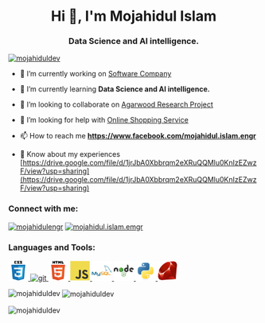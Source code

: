 <h1 align="center">Hi 👋, I'm Mojahidul Islam</h1>
<h3 align="center">Data Science and AI intelligence.</h3>

<p align="left"> <a href="https://github.com/ryo-ma/github-profile-trophy"><img src="https://github-profile-trophy.vercel.app/?username=mojahiduldev" alt="mojahiduldev" /></a> </p>

- 🔭 I’m currently working on [Software Company](https://itlozy.com/)

- 🌱 I’m currently learning **Data Science and AI intelligence.**

- 👯 I’m looking to collaborate on [Agarwood Research Project](https://awrl.org/)

- 🤝 I’m looking for help with [Online Shopping Service](https://lozyshop.com/)

- 📫 How to reach me **https://www.facebook.com/mojahidul.islam.engr**

- 📄 Know about my experiences [https://drive.google.com/file/d/1jrJbA0Xbbrqm2eXRuQQMlu0KnIzEZwzF/view?usp=sharing](https://drive.google.com/file/d/1jrJbA0Xbbrqm2eXRuQQMlu0KnIzEZwzF/view?usp=sharing)

<h3 align="left">Connect with me:</h3>
<p align="left">
<a href="https://linkedin.com/in/mojahidulengr" target="blank"><img align="center" src="https://raw.githubusercontent.com/rahuldkjain/github-profile-readme-generator/master/src/images/icons/Social/linked-in-alt.svg" alt="mojahidulengr" height="30" width="40" /></a>
<a href="https://fb.com/mojahidul.islam.emgr" target="blank"><img align="center" src="https://raw.githubusercontent.com/rahuldkjain/github-profile-readme-generator/master/src/images/icons/Social/facebook.svg" alt="mojahidul.islam.emgr" height="30" width="40" /></a>
</p>

<h3 align="left">Languages and Tools:</h3>
<p align="left"> <a href="https://www.w3schools.com/css/" target="_blank" rel="noreferrer"> <img src="https://raw.githubusercontent.com/devicons/devicon/master/icons/css3/css3-original-wordmark.svg" alt="css3" width="40" height="40"/> </a> <a href="https://git-scm.com/" target="_blank" rel="noreferrer"> <img src="https://www.vectorlogo.zone/logos/git-scm/git-scm-icon.svg" alt="git" width="40" height="40"/> </a> <a href="https://www.w3.org/html/" target="_blank" rel="noreferrer"> <img src="https://raw.githubusercontent.com/devicons/devicon/master/icons/html5/html5-original-wordmark.svg" alt="html5" width="40" height="40"/> </a> <a href="https://developer.mozilla.org/en-US/docs/Web/JavaScript" target="_blank" rel="noreferrer"> <img src="https://raw.githubusercontent.com/devicons/devicon/master/icons/javascript/javascript-original.svg" alt="javascript" width="40" height="40"/> </a> <a href="https://www.mysql.com/" target="_blank" rel="noreferrer"> <img src="https://raw.githubusercontent.com/devicons/devicon/master/icons/mysql/mysql-original-wordmark.svg" alt="mysql" width="40" height="40"/> </a> <a href="https://nodejs.org" target="_blank" rel="noreferrer"> <img src="https://raw.githubusercontent.com/devicons/devicon/master/icons/nodejs/nodejs-original-wordmark.svg" alt="nodejs" width="40" height="40"/> </a> <a href="https://www.python.org" target="_blank" rel="noreferrer"> <img src="https://raw.githubusercontent.com/devicons/devicon/master/icons/python/python-original.svg" alt="python" width="40" height="40"/> </a> <a href="https://www.ruby-lang.org/en/" target="_blank" rel="noreferrer"> <img src="https://raw.githubusercontent.com/devicons/devicon/master/icons/ruby/ruby-original.svg" alt="ruby" width="40" height="40"/> </a> </p>

<p><img align="left" src="https://github-readme-stats.vercel.app/api/top-langs?username=mojahiduldev&show_icons=true&locale=en&layout=compact" alt="mojahiduldev" /></p>

<p>&nbsp;<img align="center" src="https://github-readme-stats.vercel.app/api?username=mojahiduldev&show_icons=true&locale=en" alt="mojahiduldev" /></p>

<p><img align="center" src="https://github-readme-streak-stats.herokuapp.com/?user=mojahiduldev&" alt="mojahiduldev" /></p>
